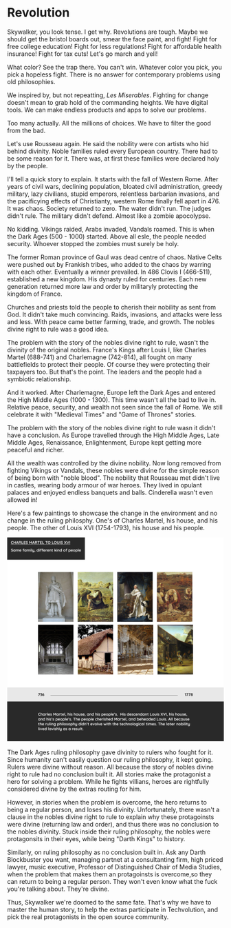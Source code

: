 
# Revolution

Skywalker, you look tense. I get why. Revolutions are tough. Maybe we should get the bristol boards out, smear the face paint, and fight! Fight for free college education! Fight for less regulations! Fight for affordable health insurance! Fight for tax cuts! Let's go march and yell!

What color? See the trap there. You can't win. Whatever color you pick, you pick a hopeless fight. There is no answer for contemporary problems using old philosophies.

We inspired by, but not repeatting, _Les Miserables_. Fighting for change doesn't mean to grab hold of the commanding heights. We have digital tools. We can make endless products and apps to solve our problems.

Too many actually. All the millions of choices. We have to filter the good from the bad.

Let's use Rousseau again. He said the nobility were con artists who hid behind divinity. Noble families ruled every European country. There had to be some reason for it. There was, at first these families were declared holy by the people.

I'll tell a quick story to explain. It starts with the fall of Western Rome. After years of civil wars, declining population, bloated civil administration, greedy military, lazy civilians, stupid emperors, relentless barbarian invasions, and the pacificying effects of Christianty, western Rome finally fell apart in 476. It was chaos. Society returned to zero. The water didn't run. The judges didn't rule. The military didn't defend. Almost like a zombie apocolypse.

No kidding. Vikings raided, Arabs invaded, Vandals roamed. This is when the Dark Ages (500 - 1000) started. Above all esle, the people needed security. Whoever stopped the zombies must surely be holy.

The former Roman province of Gaul was dead centre of chaos. Native Celts were pushed out by Frankish tribes, who added to the chaos by warring with each other. Eventually a winner prevailed. In 486 Clovis I (466-511), established a new kingdom. His dynasty ruled for centuries. Each new generation returned more law and order by militaryly protecting the kingdom of France.

Churches and priests told the people to cherish their nobility as sent from God. It didn't take much convincing. Raids, invasions, and attacks were less and less. With peace came better farming, trade, and growth. The nobles divine right to rule was a good idea.

The problem with the story of the nobles divine right to rule, wasn't the divinity of the original nobles. France's Kings after Louis I, like Charles Martel (688-741) and Charlemagne (742-814), all fought on many battlefields to protect their people. Of course they were protecting their taxpayers too. But that's the point. The leaders and the people had a symbiotic relationship.

And it worked. After Charlemagne, Europe left the Dark Ages and entered the High Middle Ages (1000 - 1300). This time wasn't all the bad to live in. Relative peace, security, and wealth not seen since the fall of Rome. We still celebrate it with "Medieval Times" and "Game of Thrones" stories.

The problem with the story of the nobles divine right to rule wasn it didn't have a conclusion. As Europe travelled through the High Middle Ages, Late Middle Ages, Renaissance, Enlightenment, Europe kept getting more peaceful and richer.

All the wealth was controlled by the divine nobility. Now long removed from fighting Vikings or Vandals, these nobles were divine for the simple reason of being born with "noble blood". The nobility that Rousseau met didn't live in castles, wearing body armour of war heroes. They lived in opulant palaces and enjoyed endless banquets and balls. Cinderella wasn't even allowed in!

Here's a few paintings to showcase the change in the environment and no change in the ruling philosphy. One's of Charles Martel, his house, and his people. The other of Louis XVI (1754-1793), his house and his people.

![Martel to Louis](/img\techvolution-martel-louis.png)

The Dark Ages ruling philosophy gave divinity to rulers who fought for it. Since humanity can't easily question our ruling philosophy, it kept going. Rulers were divine without reason. All because the story of nobles divine right to rule had no conclusion built it. All stories make the protagonist a hero for solving a problem. While he fights villians, heroes are rightfully considered divine by the extras routing for him.

However, in stories when the problem is overcome, the hero returns to being a regular person, and loses his divinity. Unfortunately, there wasn't a clause in the nobles divine right to rule to explain why these protagoinsts were divine (returning law and order), and thus there was no conclusion to the nobles divinity. Stuck inside their ruling philosophy, the nobles were protagonsits in their eyes, while being "Darth Kings" to history.

Similarly, on ruling philosophy as no conclusion built in. Ask any Darth Blockbuster you want, managing partnet at a consultanting firm, high priced lawyer, music executive, Professor of Distinguished Chair of Media Studies, when the problem that makes them an protagoinsts is overcome,so they can return to being a regular person. They won't even know what the fuck you're talking about. They're divine.

Thus, Skywalker we're doomed to the same fate. That's why we have to master the human story, to help the extras participate in Techvolution, and pick the real protagonists in the open source community.
